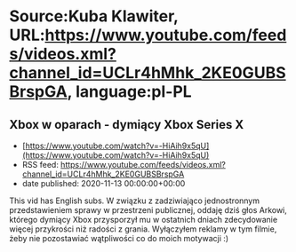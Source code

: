 # Source:Kuba Klawiter, URL:https://www.youtube.com/feeds/videos.xml?channel_id=UCLr4hMhk_2KE0GUBSBrspGA, language:pl-PL

## Xbox w oparach - dymiący Xbox Series X
 - [https://www.youtube.com/watch?v=-HiAih9x5qU](https://www.youtube.com/watch?v=-HiAih9x5qU)
 - RSS feed: https://www.youtube.com/feeds/videos.xml?channel_id=UCLr4hMhk_2KE0GUBSBrspGA
 - date published: 2020-11-13 00:00:00+00:00

This vid has English subs. W związku z zadziwiająco jednostronnym przedstawieniem sprawy w przestrzeni publicznej, oddaję dziś głos Arkowi, którego dymiący Xbox przysporzył mu w ostatnich dniach zdecydowanie więcej przykrości niż radości z grania.
Wyłączyłem reklamy w tym filmie, żeby nie pozostawiać wątpliwości co do moich motywacji :)

